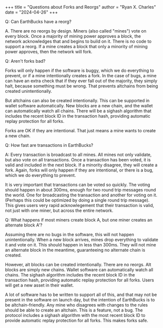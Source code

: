 +++
title = "Questions about Forks and Reorgs"
author = "Ryan X. Charles"
date = "2024-04-26"
+++

Q: Can EarthBucks have a reorg?

A. There are no reorgs by design. Miners (also called "mines") vote on every
block. Once a majority of mining power approves a block, the network
acknowledges that and begins to build on it. There is no code to support a
reorg. If a mine creates a block that only a minority of mining power approves,
then the network will fork.

Q: Aren't forks bad?

Forks will only happen if the software is buggy, which we do everything to
prevent, or if a mine intentionally creates a fork. In the case of bugs, a mine
can have an extra check that if they ever fall out of the majority, they simply
halt, because something must be wrong. That prevents altchains from being
created unintentionally.

But altchains can also be created intentionally. This can be supported in wallet
software automatically. New blocks are a new chain, and the wallet can
automatically watch all chains. There will be a sighash algorithm that includes
the recent block ID in the transaction hash, providing automatic replay
protection for all forks.

Forks are OK if they are intentional. That just means a mine wants to create a
new chain.

Q: How fast are transactions in EarthBucks?

A: Every transaction is broadcast to all mines. All mines not only validate, but
also vote on all transactions. Once a transaction has been voted, it is valid
and included in the next block. If a minority disagree, they will create a fork.
Again, forks will only happen if they are intentional, or there is a bug, which
we do everything to prevent.

It is very important that transactions can be voted so quickly. The voting
should happen in about 300ms, enough for two round trip messages round the
world. One for broadcasting the transaction and another for voting on it.
(Perhaps this could be optimized by doing a single round trip message). This
gives users very rapid acknowlegement that their transaction is valid, not just
with one miner, but across the entire network.

Q: What happens if most miners create block A, but one miner creates an
alternate block A'?

Assuming there are no bugs in the software, this will not happen
unintentionally. When a new block arrives, mines drop everything to validate it
and vote on it. This should happen in less than 300ms. They will not mine an
alternate block in the meantime, guaranteeing no alternate chain is created.

However, alt blocks can be created intentionally. There are no reorgs. Alt
blocks are simply new chains. Wallet software can automatically watch all
chains. The sighash algorithm includes the recent block ID in the transaction
hash, providing automatic replay protection for all forks. Users will get a new
asset in their wallet.

A lot of software has to be written to support all of this, and that may not be
present in the software on launch day, but the intention of EarthBucks is to be
altchain-friendly. Any mine who disagrees with changes to the rules should be
able to create an altchain. This is a feature, not a bug. The protocol includes
a sighash algorithm with the most recent block ID to provide automatic replay
protection for all forks. This makes forks safe.

